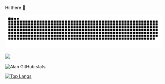 Hi there 👋

![Snake animation](https://raw.githubusercontent.com/D-Mass-RR/D-Mass-RR/output/github-contribution-grid-snake.svg)

![](https://komarev.com/ghpvc/?username=D-Mass-RR)

![Alan GitHub stats](https://github-readme-stats.vercel.app/api?username=d-mass-rr&show_icons=true&theme=tokyonight&include_all_commits=true)

[![Top Langs](https://github-readme-stats.vercel.app/api/top-langs/?username=D-Mass-RR&layout=donut&theme=tokyonight)](https://github.com/d-mass-rr/github-readme-stats)

